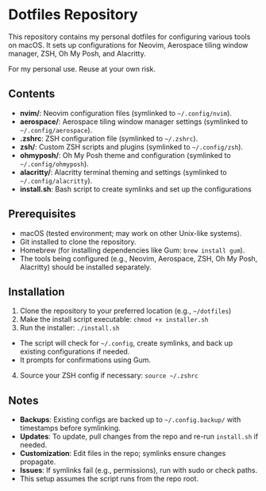 # Dotfiles Repository

This repository contains my personal dotfiles for configuring various tools on macOS. It sets up configurations for Neovim, Aerospace tiling window manager, ZSH, Oh My Posh, and Alacritty.

For my personal use. Reuse at your own risk.

## Contents

- **nvim/**: Neovim configuration files (symlinked to `~/.config/nvim`).
- **aerospace/**: Aerospace tiling window manager settings (symlinked to `~/.config/aerospace`).
- **.zshrc**: ZSH configuration file (symlinked to `~/.zshrc`).
- **zsh/**: Custom ZSH scripts and plugins (symlinked to `~/.config/zsh`).
- **ohmyposh/**: Oh My Posh theme and configuration (symlinked to `~/.config/ohmyposh`).
- **alacritty/**: Alacritty terminal theming and settings (symlinked to `~/.config/alacritty`).
- **install.sh**: Bash script to create symlinks and set up the configurations

## Prerequisites

- macOS (tested environment; may work on other Unix-like systems).
- Git installed to clone the repository.
- Homebrew (for installing dependencies like Gum: `brew install gum`).
- The tools being configured (e.g., Neovim, Aerospace, ZSH, Oh My Posh, Alacritty) should be installed separately.

## Installation

1. Clone the repository to your preferred location (e.g., `~/dotfiles`)
2. Make the install script executable: `chmod +x installer.sh`
3. Run the installer: `./install.sh`
- The script will check for `~/.config`, create symlinks, and back up existing configurations if needed.
- It prompts for confirmations using Gum.
4. Source your ZSH config if necessary: `source ~/.zshrc`

## Notes

- **Backups**: Existing configs are backed up to `~/.config.backup/` with timestamps before symlinking.
- **Updates**: To update, pull changes from the repo and re-run `install.sh` if needed.
- **Customization**: Edit files in the repo; symlinks ensure changes propagate.
- **Issues**: If symlinks fail (e.g., permissions), run with sudo or check paths.
- This setup assumes the script runs from the repo root.
